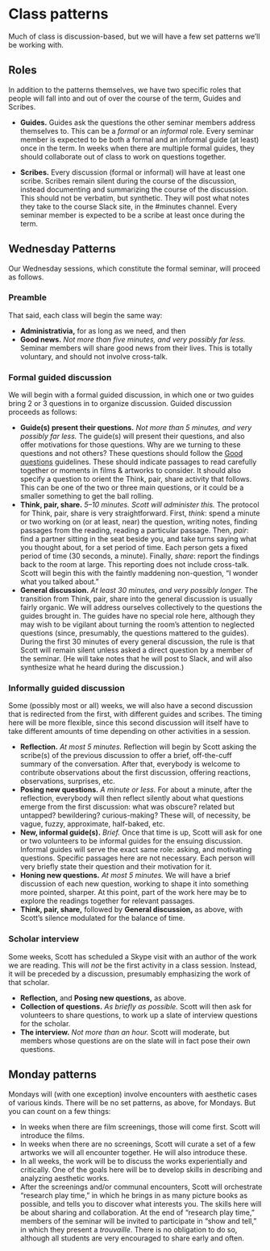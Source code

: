 # Class patterns
Much of class is discussion-based, but we will have a few set patterns we’ll be working with.

## Roles
In addition to the patterns themselves, we have two specific roles that people will fall into and out of over the course of the term, Guides and Scribes.

* **Guides.** Guides ask the questions the other seminar members address themselves to. This can be a _formal_ or an _informal_ role. Every seminar member is expected to be both a formal and an informal guide (at least) once in the term. In weeks when there are multiple formal guides, they should collaborate out of class to work on questions together.

* **Scribes.** Every discussion (formal or informal) will have at least one scribe. Scribes remain silent during the course of the discussion, instead documenting and summarizing the course of the discussion. This should not be verbatim, but synthetic. They will post what notes they take to the course Slack site, in the #minutes channel. Every seminar member is expected to be a scribe at least once during the term.

## Wednesday Patterns
Our Wednesday sessions, which constitute the formal seminar, will proceed as follows.

### Preamble
That said, each class will begin the same way:
* **Administrativia,** for as long as we need, and then
* **Good news.** _Not more than five minutes, and very possibly far less._ Seminar members will share good news from their lives. This is totally voluntary, and should not involve cross-talk.

### Formal guided discussion
We will begin with a formal guided discussion, in which one or two guides bring 2 or 3 questions in to organize discussion. Guided discussion proceeds as follows:
* **Guide(s) present their questions.** _Not more than 5 minutes, and very possibly far less._ The guide(s) will present their questions, and also offer motivations for those questions. Why are we turning to these questions and not others? These questions should follow the [Good questions](questions-and-discussions.md#good-questions) guidelines. These should indicate passages to read carefully together or moments in films & artworks to consider. It should also specify a question to orient the Think, pair, share activity that follows. This can be one of the two or three main questions, or it could be a smaller something to get the ball rolling.
* **Think, pair, share.** _5–10 minutes. Scott will administer this._ The protocol for Think, pair, share is very straightforward. First, _think_: spend a minute or two working on (or at least, near) the question, writing notes, finding passages from the reading, reading a particular passage. Then, _pair_: find a partner sitting in the seat beside you, and take turns saying what you thought about, for a set period of time. Each person gets a fixed period of time (30 seconds, a minute). Finally, _share_: report the findings back to the room at large. This reporting does not include cross-talk. Scott will begin this with the faintly maddening non-question, “I wonder what you talked about.”
* **General discussion.** _At least 30 minutes, and very possibly longer._ The transition from Think, pair, share into the general discussion is usually fairly organic. We will address ourselves collectively to the questions the guides brought in. The guides have no special role here, although they may wish to be vigilant about turning the room’s attention to neglected questions (since, presumably, the questions mattered to the guides). During the first 30 minutes of every general discussion, the rule is that Scott will remain silent unless asked a direct question by a member of the seminar. (He will take notes that he will post to Slack, and will also synthesize what he heard during the discussion.)

### Informally guided discussion
Some (possibly most or all) weeks, we will also have a second discussion that is redirected from the first, with different guides and scribes. The timing here will be more flexible, since this second discussion will itself have to take different amounts of time depending on other activities in a session.
* **Reflection.** _At most 5 minutes._ Reflection will begin by Scott asking the scribe(s) of the previous discussion to offer a brief, off-the-cuff summary of the conversation. After that, everybody is welcome to contribute observations about the first discussion, offering reactions, observations, surprises, etc.
* **Posing new questions.** _A minute or less._ For about a minute, after the reflection, everybody will then reflect silently about what questions emerge from the first discussion: what was obscure? related but untapped? bewildering? curious-making? These will, of necessity, be vague, fuzzy, approximate, half-baked, etc.
* **New, informal guide(s).** _Brief._ Once that time is up, Scott will ask for one or two volunteers to be informal guides for the ensuing discussion. Informal guides will serve the exact same role: asking, and motivating questions. Specific passages here are not necessary. Each person will very briefly state their question and their motivation for it.
* **Honing new questions.** _At most 5 minutes._ We will have a brief discussion of each new question, working to shape it into something more pointed, sharper. At this point, part of the work here may be to explore the readings together for relevant passages.
* **Think, pair, share,** followed by **General discussion,** as above, with Scott’s silence modulated for the balance of time.

### Scholar interview
Some weeks, Scott has scheduled a Skype visit with an author of the work we are reading. This will _not_ be the first activity in a class session. Instead, it will be preceded by a discussion, presumably emphasizing the work of that scholar.
* **Reflection,** and **Posing new questions,** as above.
* **Collection of questions.** _As briefly as possible._ Scott will then ask for volunteers to share questions, to work up a slate of interview questions for the scholar.
* **The interview.** _Not more than an hour._ Scott will moderate, but members whose questions are on the slate will in fact pose their own questions.

## Monday patterns
Mondays will (with one exception) involve encounters with aesthetic cases of various kinds. There will be no set patterns, as above, for Mondays. But you can count on a few things:
* In weeks when there are film screenings, those will come first. Scott will introduce the films.
* In weeks when there are no screenings, Scott will curate a set of a few artworks we will all encounter together. He will also introduce these.
* In all weeks, the work will be to discuss the works experientially and critically. One of the goals here will be to develop skills in describing and analyzing aesthetic works.
* After the screenings and/or communal encounters, Scott will orchestrate “research play time,” in which he brings in as many picture books as possible, and tells you to discover what interests you. The skills here will be about sharing and collaboration. At the end of “research play time,” members of the seminar will be invited to participate in “show and tell,” in which they present a _trouvaille_. There is no obligation to do so, although all students are very encouraged to share early and often.
